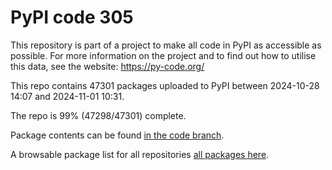 # PyPI code 305

This repository is part of a project to make all code in PyPI as accessible as possible. For more information 
on the project and to find out how to utilise this data, see the website: https://py-code.org/

This repo contains 47301 packages uploaded to PyPI between 
2024-10-28 14:07 and 2024-11-01 10:31.

The repo is 99% (47298/47301) complete.

Package contents can be found [in the code branch](https://github.com/pypi-data/pypi-mirror-305/tree/code/packages).

A browsable package list for all repositories [all packages here](https://py-code.org/repositories/pypi-mirror-305).


